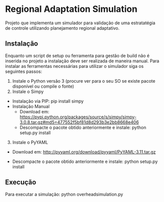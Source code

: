 # Regional Adaptation Simulation

Projeto que implementa um simulador para validação de uma estratatégia de controle utilizando planejamento regional adaptativo.

## Instalação

Enquanto um script de setup ou ferramenta para gestão de build não é inserida no projeto a instalação deve ser realizada de maneira manual. Para instalar as ferramentas necessárias para utilizar o simulador siga os seguintes passos:

1. Instale o Python versão 3 (procure ver para o seu SO se existe pacote disponível ou compile o fonte)
2. Instale o Simpy
  + Instalação via PIP: pip install simpy
  + Instalação Manual
    + Download em: https://pypi.python.org/packages/source/s/simpy/simpy-3.0.8.tar.gz#md5=477552f5bf81d8d293b3e2bb8668e406
    + Descompacte o pacote obtido anteriormente e instale: python setup.py install

3. Instale o PyYAML
  + Download em: http://pyyaml.org/download/pyyaml/PyYAML-3.11.tar.gz
  * Descompacte o pacote obtido anteriormente e instale: python setup.py install

## Execução

Para executar a simulação: python overheadsimulation.py

